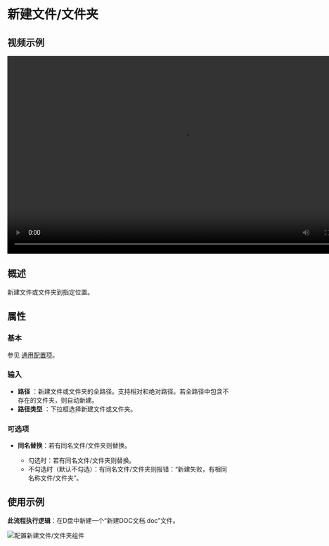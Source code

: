 # 新建文件/文件夹

## 视频示例

<video controls height='450px' width='800px' src="https://encooacademy.oss-cn-shanghai.aliyuncs.com/activity/CreateFileOrFolder.mp4"></video>

## 概述

新建文件或文件夹到指定位置。

## 属性

### 基本

参见 [通用配置项](../Appendix/CommonConfigurationItems.md)。

### 输入

- **路径** ：新建文件或文件夹的全路径。支持相对和绝对路径。若全路径中包含不存在的文件夹，则自动新建。
- **路径类型** ：下拉框选择新建文件或文件夹。

### 可选项

- **同名替换**：若有同名文件/文件夹则替换。

   - 勾选时：若有同名文件/文件夹则替换。
   - 不勾选时（默认不勾选）：有同名文件/文件夹则报错：“新建失败，有相同名称文件/文件夹”。

## 使用示例

**此流程执行逻辑**：在D盘中新建一个“新建DOC文档.doc”文件。

![配置新建文件/文件夹组件](https://docimages.blob.core.chinacloudapi.cn/images/Activities/newFile-2.png)
